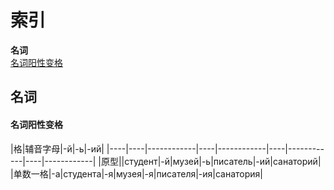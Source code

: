 # 索引

**名词**  
[名词阳性变格](#名词阳性变格)  


## 名词
#### 名词阳性变格
|格|辅音字母|-й|-ь|-ий|
|----|----|------------|----|------------|----|------------|----|------------|
|原型||студент|-й|музей|-ь|писатель|-ий|санаторий|
|单数一格|-а|студента|-я|музея|-я|писателя|-ия|санатория|